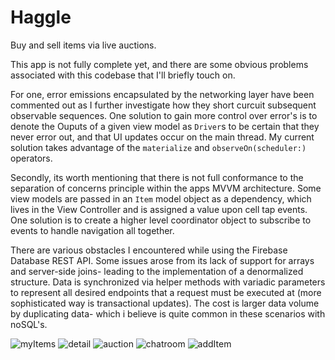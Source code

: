 # Haggle

Buy and sell items via live auctions. 

This app is not fully complete yet, and there are some obvious problems associated with this codebase that I'll briefly touch on. 

For one, error emissions encapsulated by the networking layer have been commented out as I further investigate how they short curcuit subsequent observable sequences. One solution to gain more control over error's is to denote the Ouputs of a given view model as `Driver`s to be certain that they never error out, and that UI updates occur on the main thread. My current solution takes advantage of the `materialize` and `observeOn(scheduler:)` operators.

Secondly, its worth mentioning that there is not full conformance to the separation of concerns principle within the apps MVVM architecture. Some view models are passed in an `Item` model object as a dependency, which lives in the View Controller and is assigned a value upon cell tap events. One solution is to create a higher level coordinator object to subscribe to events to handle navigation all together.

There are various obstacles I encountered while using the Firebase Database REST API. Some issues arose from its lack of support for arrays and server-side joins- leading to the implementation of a denormalized structure. Data is synchronized via helper methods with variadic parameters to represent all desired endpoints that a request must be executed at (more sophisticated way is transactional updates). The cost is larger data volume by duplicating data- which i believe is quite common in these scenarios with noSQL's.

![myItems](https://user-images.githubusercontent.com/19160637/29998230-ae088660-8fda-11e7-9ea2-b3e0c574279c.png)
![detail](https://user-images.githubusercontent.com/19160637/29998276-b3463c52-8fdb-11e7-94a5-29e62e5d5c2d.png)
![auction](https://user-images.githubusercontent.com/19160637/29998245-03e8880a-8fdb-11e7-8e81-c3c55266c37c.png)
![chatroom](https://user-images.githubusercontent.com/19160637/29998209-173d4c02-8fda-11e7-946f-a33473a2dd92.png)
![addItem](https://user-images.githubusercontent.com/19160637/29998257-65e2370e-8fdb-11e7-91a0-c876f76a92b3.png)


